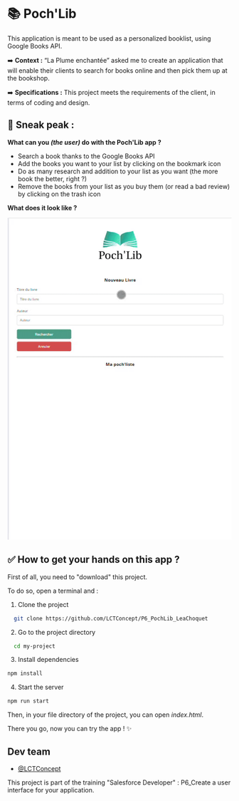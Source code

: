 
   # 📚 Poch'Lib 
  This application is meant to be used as a personalized booklist, using Google Books API. 

  ➡️ **Context :**
  “La Plume enchantée” asked me to create an application that will enable their clients to search for books online and then pick them up at the bookshop.

  ➡️ **Specifications :** 
  This project meets the requirements of the client, in terms of coding and design.

  
  ## 🎥 Sneak peak : 

**What can you _(the user)_ do with the Poch'Lib app ?**
* Search a book thanks to the Google Books API
* Add the books you want to your list by clicking on the bookmark icon
* Do as many research and addition to your list as you want (the more book the better, right ?)
* Remove the books from your list as you buy them (or read a bad review) by clicking on the trash icon

**What does it look like ?**

  ![Poch'Lib Demo](./img/demo.gif)

## ✅ How to get your hands on this app ? 
First of all, you need to "download" this project. 

To do so, open a terminal and : 
  1. Clone the project  

~~~bash  
  git clone https://github.com/LCTConcept/P6_PochLib_LeaChoquet
~~~

2. Go to the project directory  

~~~bash  
  cd my-project
~~~

3. Install dependencies  

~~~bash  
npm install
~~~

4. Start the server  

~~~bash  
npm run start
~~~  

Then, in your file directory of the project, you can open *index.html*. 

There you go, now you can try the app ! ✨


## Dev team 
- [@LCTConcept](https://github.com/LCTConcept)  

This project is part of the training "Salesforce Developer" :
P6_Create a user interface for your application.

